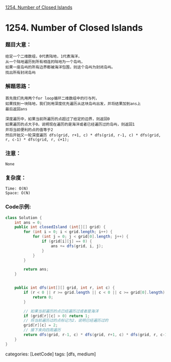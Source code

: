 [1254. Number of Closed Islands](https://leetcode.com/problems/number-of-closed-islands/)

# 1254. Number of Closed Islands
### 题目大意：
    给定一个二维数组，0代表陆地，1代表海洋，
    从一个陆地遍历到所有相连的陆地为一个岛屿，
    如果一座岛屿的所有边界都被海洋包围，则这个岛屿为封闭岛屿。
    找出所有封闭岛屿
### 解题思路：
    首先我们先用两个for loop循环二维数组中的行与列，
    如果找到一块陆地，我们则用深度优先遍历从这块岛屿出发，并将结果加到ans上
    最后返回ans

    深度遍历中，如果当前所遍历的点超过了给定的边界，则返回0
    如果遍历的点大于0，说明现在遍历的是海洋或者已经遍历过的岛屿，则返回1
    并将当前便利的点的值等于2
    然后开始又一轮深度遍历 dfs(grid, r+1, c) * dfs(grid, r-1, c) * dfs(grid, r, c-1) * dfs(grid, r, c+1);
### 注意：
    None
### 复杂度：
    Time: O(N)
    Space: O(N)
### Code示例:
```Java
class Solution {
    int ans = 0;
    public int closedIsland (int[][] grid) {
        for (int i = 0; i < grid.length; i++) {
            for (int j = 0; j < grid[0].length; j++) {
                if (grid[i][j] == 0) {
                    ans += dfs(grid, i, j);
                }
            }
        }

        return ans;
    }


    public int dfs(int[][] grid, int r, int c) {
        if (r < 0 || r >= grid.length || c < 0 || c >= grid[0].length) {
            return 0;
        }

        // 如果当前遍历的点已经遍历过或者是海洋
        if (grid[r][c] > 0) return 1;
        // 将当前遍历过的点标记为2，说明已经遍历过的
        grid[r][c] = 2;
        // 接下来向四周遍历
        return dfs(grid, r-1, c) * dfs(grid, r+1, c) * dfs(grid, r, c-1) * dfs(grid, r, c+1);
    }
}
```
categories: [LeetCode]
tags: [dfs, medium] 

